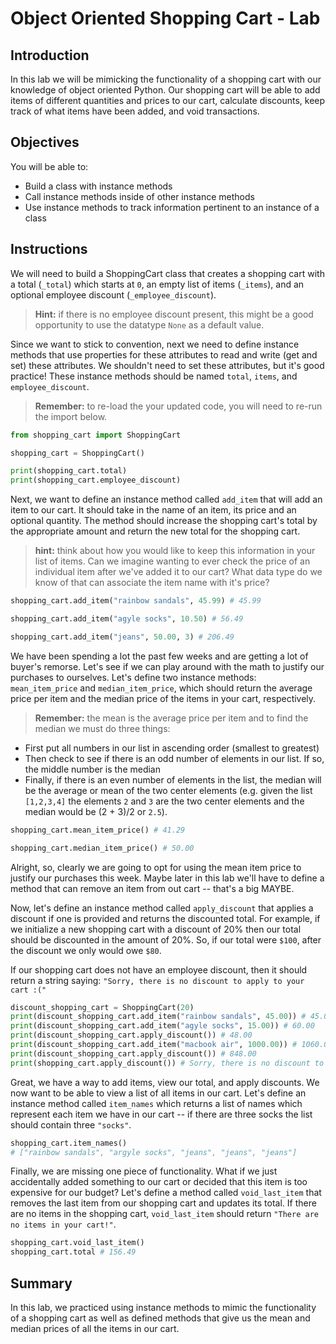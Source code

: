 
# Object Oriented Shopping Cart - Lab

## Introduction
In this lab we will be mimicking the functionality of a shopping cart with our knowledge of object oriented Python. Our shopping cart will be able to add items of different quantities and prices to our cart, calculate discounts, keep track of what items have been added, and void transactions.

## Objectives

You will be able to:

* Build a class with instance methods
* Call instance methods inside of other instance methods
* Use instance methods to track information pertinent to an instance of a class

## Instructions

We will need to build a ShoppingCart class that creates a shopping cart with a total (`_total`) which starts at `0`, an empty list of items (`_items`), and an optional employee discount (`_employee_discount`).

> **Hint:** if there is no employee discount present, this might be a good opportunity to use the datatype `None` as a default value.

Since we want to stick to convention, next we need to define instance methods that use properties for these attributes to read and write (get and set) these attributes. We shouldn't need to set these attributes, but it's good practice! These instance methods should be named `total`, `items`, and `employee_discount`.

> **Remember:** to re-load the your updated code, you will need to re-run the import below.


```python
from shopping_cart import ShoppingCart
```


```python
shopping_cart = ShoppingCart()
```


```python
print(shopping_cart.total)
print(shopping_cart.employee_discount)
```

Next, we want to define an instance method called `add_item` that will add an item to our cart. It should take in the name of an item, its price and an optional quantity. The method should increase the shopping cart's total by the appropriate amount and return the new total for the shopping cart.

> **hint:** think about how you would like to keep this information in your list of items. Can we imagine wanting to ever check the price of an individual item after we've added it to our cart? What data type do we know of that can associate the item name with it's price?


```python
shopping_cart.add_item("rainbow sandals", 45.99) # 45.99
```


```python
shopping_cart.add_item("agyle socks", 10.50) # 56.49
```


```python
shopping_cart.add_item("jeans", 50.00, 3) # 206.49
```

We have been spending a lot the past few weeks and are getting a lot of buyer's remorse. Let's see if we can play around with the math to justify our purchases to ourselves. Let's define two instance methods: `mean_item_price` and `median_item_price`, which should return the average price per item and the median price of the items in your cart, respectively.

> **Remember:** the mean is the average price per item and to find the median we must do three things:
* First put all numbers in our list in ascending order (smallest to greatest)
* Then check to see if there is an odd number of elements in our list. If so, the middle number is the median
* Finally, if there is an even number of elements in the list, the median will be the average or mean of the two center elements (e.g. given the list `[1,2,3,4]` the elements `2` and `3` are the two center elements and the median would be (2 + 3)/2 or `2.5`).


```python
shopping_cart.mean_item_price() # 41.29
```


```python
shopping_cart.median_item_price() # 50.00
```

Alright, so, clearly we are going to opt for using the mean item price to justify our purchases this week. Maybe later in this lab we'll have to define a method that can remove an item from out cart -- that's a big MAYBE.

Now, let's define an instance method called `apply_discount` that applies a discount if one is provided and returns the discounted total. For example, if we initialize a new shopping cart with a discount of 20% then our total should be discounted in the amount of 20%. So, if our total were `$100`, after the discount we only would owe `$80`.

If our shopping cart does not have an employee discount, then it should return a string saying: `"Sorry, there is no discount to apply to your cart :("`


```python
discount_shopping_cart = ShoppingCart(20)
print(discount_shopping_cart.add_item("rainbow sandals", 45.00)) # 45.00
print(discount_shopping_cart.add_item("agyle socks", 15.00)) # 60.00
print(discount_shopping_cart.apply_discount()) # 48.00
print(discount_shopping_cart.add_item("macbook air", 1000.00)) # 1060.00
print(discount_shopping_cart.apply_discount()) # 848.00
print(shopping_cart.apply_discount()) # Sorry, there is no discount to apply to your cart :(
```

Great, we have a way to add items, view our total, and apply discounts. We now want to be able to view a list of all items in our cart. Let's define an instance method called `item_names` which returns a list of names which represent each item we have in our cart -- if there are three socks the list should contain three `"socks"`.


```python
shopping_cart.item_names()
# ["rainbow sandals", "argyle socks", "jeans", "jeans", "jeans"]
```

Finally, we are missing one piece of functionality. What if we just accidentally added something to our cart or decided that this item is too expensive for our budget? Let's define a method called `void_last_item` that removes the last item from our shopping cart and updates its total.  If there are no items in the shopping cart, `void_last_item` should return `"There are no items in your cart!"`.


```python
shopping_cart.void_last_item()
shopping_cart.total # 156.49
```

## Summary
In this lab, we practiced using instance methods to mimic the functionality of a shopping cart as well as defined methods that give us the mean and median prices of all the items in our cart.
